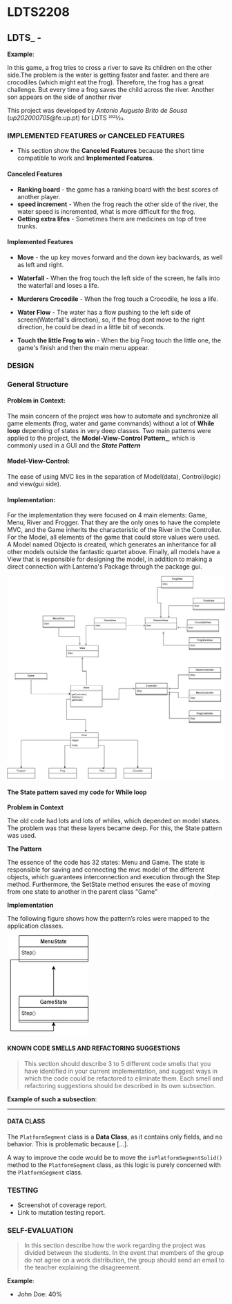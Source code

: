 # LDTS2208


## LDTS_<T><G> - <Frogger>



**Example**:

In this game, a frog tries to cross a river to save its children on the other side.The problem is the water is getting faster and faster. and there are crocodiles (which might eat the frog). Therefore, the frog has a great challenge. But every time a frog saves the child across the river. Another son appears on the side of another river

This project was developed by *Antonio Augusto Brito de Sousa* (*up202000705*@fe.up.pt)  for LDTS 2022⁄23.

### IMPLEMENTED FEATURES or CANCELED FEATURES
- This section show the **Canceled Features** because the short time compatible to work and **Implemented Features**.
#### Canceled Features
 - **Ranking board** - the game has a ranking board with the best scores of another player.
 - **speed increment** - When the frog reach the other side of the river, the water speed is incremented, what is more difficult for the frog.
 - **Getting extra lifes** - Sometimes there are medicines on top of tree trunks.
 
#### Implemented Features
- **Move** - the up key moves forward and the down key backwards, as well as left and right.
- **Waterfall** - When the frog touch the left side of the screen, he falls into the waterfall and loses a life.
- **Murderers Crocodile** - When the frog touch a Crocodile, he loss a life.
- **Water Flow** - The water has a flow pushing to the left side of screen(Waterfall's direction), so, if the frog dont move to the right direction, he could be dead in a little bit of seconds.
 
- **Touch the little Frog to win** - When the big Frog touch the little one, the game's finish and then the main menu appear.
 
 ### DESIGN
 
 ### General Structure
 
 #### Problem in Context:
   The main concern of the project was how to automate and synchronize all game elements (frog, water and game commands) without a lot of **While loop** depending of states in very deep classes. Two main patterns were applied to the project, the **Model-View-Control Pattern_**, which is commonly used in a GUI and the **_State Pattern_**

#### Model-View-Control:
 The ease of using MVC lies in the separation of Model(data), Control(logic) and view(gui side).

#### Implementation:
 For the implementation they were focused on 4 main elements: Game, Menu, River and Frogger. That they are the only ones to have the complete MVC, and the Game inherits the characteristic of the River in the Controller. For the Model, all elements of the game that could store values were used. A Model named Objecto is created, which generates an inheritance for all other models outside the fantastic quartet above. Finally, all models have a View that is responsible for designing the model, in addition to making a direct connection with Lanterna's Package through the package gui.
 
 <img src="img/MVC.png"/>

#### The State pattern saved my code for **While loop**

**Problem in Context**

The old code had lots and lots of whiles, which depended on model states. The problem was that these layers became deep. For this, the State pattern was used.

**The Pattern**

The essence of the code has 32 states: Menu and Game. The state is responsible for saving and connecting the mvc model of the different objects, which guarantees interconnection and execution through the Step method. Furthermore, the SetState method ensures the ease of moving from one state to another in the parent class "Game"

**Implementation**

The following figure shows how the pattern’s roles were mapped to the application classes.

<img src="img/state.png"/>



#### KNOWN CODE SMELLS AND REFACTORING SUGGESTIONS

> This section should describe 3 to 5 different code smells that you have identified in your current implementation, and suggest ways in which the code could be refactored to eliminate them. Each smell and refactoring suggestions should be described in its own subsection.

**Example of such a subsection**:

------

#### DATA CLASS

The `PlatformSegment` class is a **Data Class**, as it contains only fields, and no behavior. This is problematic because […].

A way to improve the code would be to move the `isPlatformSegmentSolid()` method to the `PlatformSegment` class, as this logic is purely concerned with the `PlatformSegment` class.

### TESTING

- Screenshot of coverage report.
- Link to mutation testing report.

### SELF-EVALUATION

> In this section describe how the work regarding the project was divided between the students. In the event that members of the group do not agree on a work distribution, the group should send an email to the teacher explaining the disagreement.

**Example**:

- John Doe: 40%

 

